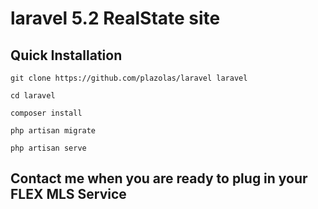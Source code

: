 # laravel 5.2 RealState site

## Quick Installation

    git clone https://github.com/plazolas/laravel laravel

    cd laravel

    composer install

    php artisan migrate

    php artisan serve

## Contact me when you are ready to plug in your FLEX MLS Service
